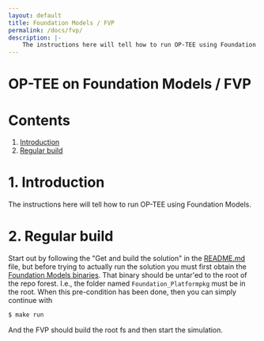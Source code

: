 ```yaml
---
layout: default
title: Foundation Models / FVP
permalink: /docs/fvp/
description: |-
    The instructions here will tell how to run OP-TEE using Foundation Models.
---
```

# OP-TEE on Foundation Models / FVP

# Contents
1. [Introduction](#1-introduction)
2. [Regular build](#2-regular-build)

# 1. Introduction
The instructions here will tell how to run OP-TEE using Foundation Models.

# 2. Regular build
Start out by following the "Get and build the solution" in the [README.md] file,
but before trying to actually run the solution you must first obtain the
[Foundation Models binaries]. That binary should be untar'ed to the root of the
repo forest. I.e., the folder named `Foundation_Platformpkg` must be in the root.
When this pre-condition has been done, then you can simply continue with
```bash
$ make run
```
And the FVP should build the root fs and then start the simulation.

[Foundation Models binaries]: https://developer.arm.com/products/system-design/fixed-virtual-platforms
[README.md]: ../README.md
